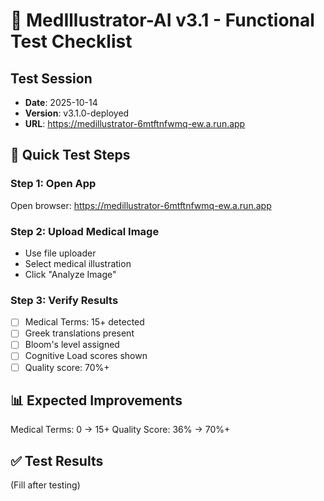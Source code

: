 # 🧪 MedIllustrator-AI v3.1 - Functional Test Checklist

## Test Session
- **Date**: 2025-10-14
- **Version**: v3.1.0-deployed
- **URL**: https://medillustrator-6mtftnfwmq-ew.a.run.app

## 🎯 Quick Test Steps

### Step 1: Open App
Open browser: https://medillustrator-6mtftnfwmq-ew.a.run.app

### Step 2: Upload Medical Image
- Use file uploader
- Select medical illustration
- Click "Analyze Image"

### Step 3: Verify Results
- [ ] Medical Terms: 15+ detected
- [ ] Greek translations present
- [ ] Bloom's level assigned
- [ ] Cognitive Load scores shown
- [ ] Quality score: 70%+

## 📊 Expected Improvements
Medical Terms: 0 → 15+
Quality Score: 36% → 70%+

## ✅ Test Results
(Fill after testing)


